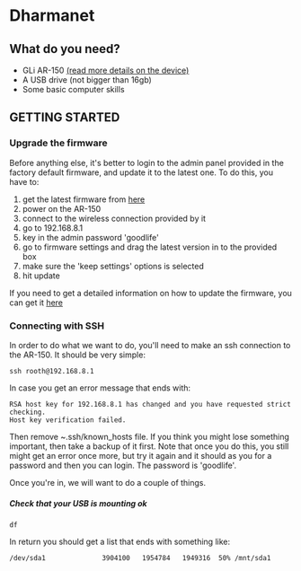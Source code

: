 # Dharmanet 

## What do you need? 

- GLi AR-150 [(read more details on the device)](https://wiki.openwrt.org/toh/gl-inet/gl-ar150)
- A USB drive (not bigger than 16gb)
- Some basic computer skills 

## GETTING STARTED

### Upgrade the firmware

Before anything else, it's better to login to the admin panel provided in the factory default firmware, and update it to the latest one. To do this, you have to: 

1) get the latest firmware from [here](http://www.gl-inet.com/firmware/ar150/v1/)
2) power on the AR-150
3) connect to the wireless connection provided by it 
4) go to 192.168.8.1
5) key in the admin password 'goodlife'
6) go to firmware settings and drag the latest version in to the provided box
7) make sure the 'keep settings' options is selected 
8) hit update

If you need to get a detailed information on how to update the firmware, you can get it [here](https://gl-inet.com/docs/mini/firmware/)

### Connecting with SSH 

In order to do what we want to do, you'll need to make an ssh connection to the AR-150. It should be very simple: 

    ssh rooth@192.168.8.1
    
In case you get an error message that ends with: 

    RSA host key for 192.168.8.1 has changed and you have requested strict checking.
    Host key verification failed.

Then remove ~.ssh/known_hosts file. If you think you might lose something important, then take a backup of it first. Note that once you do this, you still might get an error once more, but try it again and it should as you for a password and then you can login. The password is 'goodlife'. 

Once you're in, we will want to do a couple of things. 

##### Check that your USB is mounting ok 

    df 
    
In return you should get a list that ends with something like: 

    /dev/sda1              3904100   1954784   1949316  50% /mnt/sda1
    


